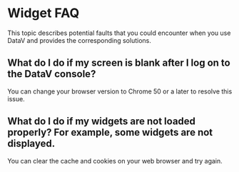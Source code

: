# Widget FAQ

This topic describes potential faults that you could encounter when you use DataV and provides the corresponding solutions.

## What do I do if my screen is blank after I log on to the DataV console?

You can change your browser version to Chrome 50 or a later to resolve this issue.

## What do I do if my widgets are not loaded properly? For example, some widgets are not displayed.

You can clear the cache and cookies on your web browser and try again.

